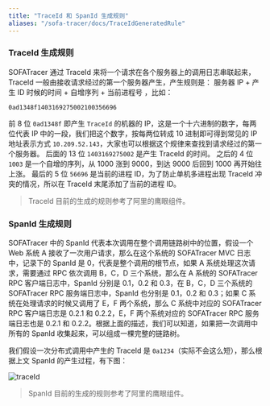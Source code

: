 ```yaml
---
title: "TraceId 和 SpanId 生成规则"
aliases: "/sofa-tracer/docs/TraceIdGeneratedRule"
---
```


### TraceId 生成规则

SOFATracer 通过 TraceId 来将一个请求在各个服务器上的调用日志串联起来，TraceId 一般由接收请求经过的第一个服务器产生，产生规则是： 服务器 IP + 产生 ID 时候的时间 + 自增序列 + 当前进程号 ，比如：

```text
0ad1348f1403169275002100356696
```

前 8 位 `0ad1348f` 即产生 `TraceId` 的机器的 IP，这是一个十六进制的数字，每两位代表 IP 中的一段，我们把这个数字，按每两位转成 10 进制即可得到常见的 IP 地址表示方式 `10.209.52.143`，大家也可以根据这个规律来查找到请求经过的第一个服务器。
后面的 13 位 `1403169275002` 是产生 TraceId 的时间。
之后的 4 位 `1003` 是一个自增的序列，从 1000 涨到 9000，到达 9000 后回到 1000 再开始往上涨。
最后的 5 位 `56696` 是当前的进程 ID，为了防止单机多进程出现 TraceId 冲突的情况，所以在 TraceId 末尾添加了当前的进程 ID。

> TraceId 目前的生成的规则参考了阿里的鹰眼组件。 

### SpanId 生成规则

SOFATracer 中的 SpanId 代表本次调用在整个调用链路树中的位置，假设一个 Web 系统 A 接收了一次用户请求，那么在这个系统的 SOFATracer MVC 日志中，记录下的 SpanId 是 0，代表是整个调用的根节点，如果 A 系统处理这次请求，需要通过 RPC 依次调用 B，C，D 三个系统，那么在 A 系统的 SOFATracer RPC 客户端日志中，SpanId 分别是 0.1，0.2 和 0.3，在 B，C，D 三个系统的 SOFATracer RPC 服务端日志中，SpanId 也分别是 0.1，0.2 和 0.3；如果 C 系统在处理请求的时候又调用了 E，F 两个系统，那么 C 系统中对应的 SOFATracer RPC 客户端日志是 0.2.1 和 0.2.2，E，F 两个系统对应的 SOFATracer RPC 服务端日志也是 0.2.1 和 0.2.2。根据上面的描述，我们可以知道，如果把一次调用中所有的 SpanId 收集起来，可以组成一棵完整的链路树。

我们假设一次分布式调用中产生的 TraceId 是 `0a1234`（实际不会这么短），那么根据上文 SpanId 的产生过程，有下图：

![traceId](https://gw.alipayobjects.com/mdn/rms_432828/afts/img/A*qo08QLrjv-QAAAAAAAAAAABjARQnAQ) 

> SpanId 目前的生成的规则参考了阿里的鹰眼组件。 

